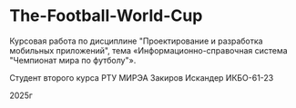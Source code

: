 # The-Football-World-Cup

Курсовая работа по дисциплине "Проектирование и разработка мобильных приложений", тема «Информационно-справочная система "Чемпионат мира по футболу"».

Студент второго курса РТУ МИРЭА Закиров Искандер ИКБО-61-23

2025г
